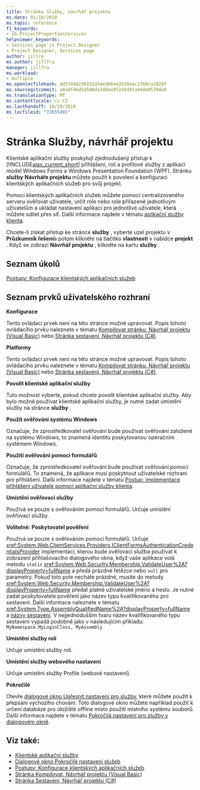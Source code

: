 ```yaml
---
title: Stránka Služby, návrhář projektu
ms.date: 01/18/2018
ms.topic: reference
f1_keywords:
- vb.ProjectPropertiesServices
helpviewer_keywords:
- Services page in Project Designer
- Project Designer, Services page
author: jillre
ms.author: jillfra
manager: jillfra
ms.workload:
- multiple
ms.openlocfilehash: dd374482d0432a54ed66442610aac1f60ca1828f
ms.sourcegitcommit: a8e8f4bd5d508da34bbe9f2d4d9fa94da0539de0
ms.translationtype: MT
ms.contentlocale: cs-CZ
ms.lasthandoff: 10/19/2019
ms.locfileid: "72655491"
---
```

# <a name="services-page-project-designer"></a>Stránka Služby, návrhář projektu

Klientské aplikační služby poskytují zjednodušený přístup k [!INCLUDE[ajax_current_short](../../ide/reference/includes/ajax_current_short_md.md)] přihlášení, rolí a profilové služby z aplikací model Windows Forms a Windows Presentation Foundation (WPF). Stránku **služby** **Návrháře projektu** můžete použít k povolení a konfiguraci klientských aplikačních služeb pro svůj projekt.

Pomocí klientských aplikačních služeb můžete pomocí centralizovaného serveru ověřovat uživatele, určit role nebo role přiřazené jednotlivým uživatelům a ukládat nastavení aplikací pro jednotlivé uživatele, která můžete sdílet přes síť. Další informace najdete v tématu [aplikační služby klienta](/dotnet/framework/common-client-technologies/client-application-services).

Chcete-li získat přístup ke stránce **služby** , vyberte uzel projektu v **Průzkumník řešení**a potom klikněte na tlačítko **vlastnosti** v nabídce **projekt** . Když se zobrazí **Návrhář projektu** , klikněte na kartu **služby** .

## <a name="task-list"></a>Seznam úkolů

[Postupy: Konfigurace klientských aplikačních služeb](/dotnet/framework/common-client-technologies/how-to-configure-client-application-services)

## <a name="uielement-list"></a>Seznam prvků uživatelského rozhraní

 **Konfigurace**

Tento ovládací prvek není na této stránce možné upravovat. Popis tohoto ovládacího prvku naleznete v tématu [Kompilovat stránku, Návrhář projektu (Visual Basic)](../../ide/reference/compile-page-project-designer-visual-basic.md) nebo [Stránka sestavení, Návrhář projektu (C#)](../../ide/reference/build-page-project-designer-csharp.md).

 **Platformy**

Tento ovládací prvek není na této stránce možné upravovat. Popis tohoto ovládacího prvku naleznete v tématu [Kompilovat stránku, Návrhář projektu (Visual Basic)](../../ide/reference/compile-page-project-designer-visual-basic.md) nebo [Stránka sestavení, Návrhář projektu (C#)](../../ide/reference/build-page-project-designer-csharp.md).

 **Povolit klientské aplikační služby**

Tuto možnost vyberte, pokud chcete povolit klientské aplikační služby. Aby bylo možné používat klientské aplikační služby, je nutné zadat umístění služby na stránce **služby** .

 **Použít ověřování systému Windows**

Označuje, že zprostředkovatel ověřování bude používat ověřování založené na systému Windows, to znamená identitu poskytovanou operačním systémem Windows.

 **Použití ověřování pomocí formulářů**

Označuje, že zprostředkovatel ověřování bude používat ověřování pomocí formulářů. To znamená, že aplikace musí poskytnout uživatelské rozhraní pro přihlášení. Další informace najdete v tématu [Postup: implementace přihlášení uživatele pomocí aplikační služby klienta](/dotnet/framework/common-client-technologies/how-to-implement-user-login-with-client-application-services).

 **Umístění ověřovací služby**

Používá se pouze s ověřováním pomocí formulářů. Určuje umístění ověřovací služby.

 **Volitelné: Poskytovatel pověření**

Používá se pouze s ověřováním pomocí formulářů. Určuje <xref:System.Web.ClientServices.Providers.IClientFormsAuthenticationCredentialsProvider> implementaci, kterou bude ověřovací služba používat k zobrazení přihlašovacího dialogového okna, když vaše aplikace volá metodu `static` <xref:System.Web.Security.Membership.ValidateUser%2A?displayProperty=fullName> a předá prázdné řetězce nebo `null` pro parametry. Pokud toto pole necháte prázdné, musíte do metody <xref:System.Web.Security.Membership.ValidateUser%2A?displayProperty=fullName> předat platné uživatelské jméno a heslo. Je nutné zadat poskytovatele pověření jako název typu kvalifikovaného pro sestavení. Další informace naleznete v tématu <xref:System.Type.AssemblyQualifiedName%2A?displayProperty=fullName> a [názvy sestavení](/dotnet/framework/app-domains/assembly-names). V nejjednodušším tvaru název kvalifikovaného typu sestavení vypadá podobně jako v následujícím příkladu: `MyNamespace.MyLoginClass, MyAssembly`

 **Umístění služby rolí**

Určuje umístění služby rolí.

 **Umístění služby webového nastavení**

Určuje umístění služby Profile (webové nastavení).

 **Pokročilé**

Otevře [dialogové okno Upřesnit nastavení pro služby](../../ide/reference/advanced-settings-for-services-dialog-box.md), které můžete použít k přepsání výchozího chování. Toto dialogové okno můžete například použít k určení databáze pro úložiště offline místo použití místního systému souborů. Další informace najdete v tématu [Pokročilá nastavení pro služby v dialogovém okně](../../ide/reference/advanced-settings-for-services-dialog-box.md).

## <a name="see-also"></a>Viz také:

- [Klientské aplikační služby](/dotnet/framework/common-client-technologies/client-application-services)
- [Dialogové okno Pokročilé nastavení služeb](../../ide/reference/advanced-settings-for-services-dialog-box.md)
- [Postupy: Konfigurace klientských aplikačních služeb](/dotnet/framework/common-client-technologies/how-to-configure-client-application-services)
- [Stránka Kompilovat, Návrhář projektu (Visual Basic)](../../ide/reference/compile-page-project-designer-visual-basic.md)
- [Stránka Sestavení, Návrhář projektu (C#)](../../ide/reference/build-page-project-designer-csharp.md)
